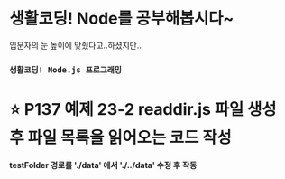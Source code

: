 # 생활코딩! Node를 공부해봅시다~

입문자의 눈 높이에 맞췄다고..하셨지만..

### `생활코딩! Node.js 프로그래밍`

# ⭐️ P137 예제 23-2 readdir.js 파일 생성 후 파일 목록을 읽어오는 코드 작성

#### testFolder 경로를 './data' 에서 './../data' 수정 후 작동 
